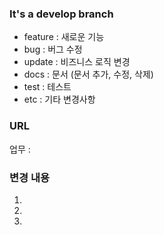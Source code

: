 ### It's a develop branch
* feature : 새로운 기능
* bug : 버그 수정
* update : 비즈니스 로직 변경
* docs : 문서 (문서 추가, 수정, 삭제)
* test : 테스트
* etc : 기타 변경사항

### URL
업무 :

### 변경 내용
1.
2.
3.
